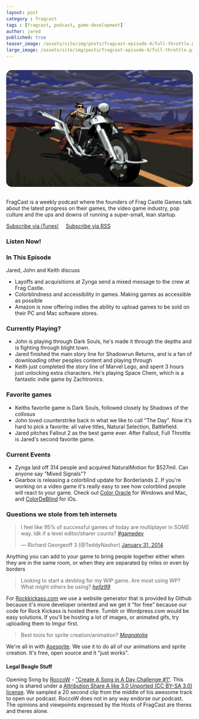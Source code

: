 ```yaml
---
layout: post
category : fragcast
tags : [fragcast, podcast, game-development]
author: jared
published: true
teaser_image: /assets/site/img/posts/fragcast-episode-4/full-throttle.gif
large_image: /assets/site/img/posts/fragcast-episode-4/full-throttle.gif
---
```


<img src="/assets/site/img/posts/fragcast-episode-4/full-throttle.gif" style="border-radius: 15px; margin: 15px 0px;" />

FragCast is a weekly podcast where the founders of Frag Castle Games talk about the latest progress on their games, the video game industry, pop culture and the ups and downs of running a super-small, lean startup.

[Subscribe via iTunes!](https://itunes.apple.com/us/podcast/fragcast/id796282162?mt=2) &nbsp;&nbsp;&nbsp; [Subscribe via RSS](http://media.signalleaf.com/FragCast/rss)

### Listen Now!

<div id="player" data-url="http://media.signalleaf.com/player/FragCast/52ef20a70bf2b60200000006/" width="500" height="140"></div>

### In This Episode
Jared, John and Keith discuss

* Layoffs and acquisitions at Zynga send a mixed message to the crew at Frag Castle.
* Colorblindness and accessibility in games. Making games as accessible as possible
* Amazon is now offering indies the ability to upload games to be sold on their PC and Mac software stores.

### Currently Playing?
 * John is playing through Dark Souls, he's made it through the depths and is fighting through blight town.
 * Jared finished the main story line for Shadowrun Returns, and is a fan of downloading other peoples content and playing through
 * Keith just completed the story line of Marvel Lego, and spent 3 hours just unlocking extra characters. He's playing Space Chem, which is a fantastic indie game by Zachtronics.

### Favorite games
 * Keiths favorite game is Dark Souls, followed closely by Shadows of the collosus
 * John loved counterstrike back in what we like to call "The Day". Now it's hard to pick a favorite: all valve titles, Natural Selection, Battlefield.
 * Jared pitches Fallout 2 as the best game ever. After Fallout, Full Throttle is Jared's second favorite game.

### Current Events
 * Zynga laid off 314 people and acquired NaturalMotion for $527mil. Can anyone say "Mixed Signals"?
 * Gearbox is releasing a colorblind update for Borderlands 2. If you're working on a video game it's really easy to see how colorblind people will react to your game. Check out [Color Oracle](http://colororacle.org/) for Windows and Mac, and [ColorDeBlind](https://itunes.apple.com/us/app/colordeblind-how-color-blind/id513529073?mt=8) for iOs.

### Questions we stole from teh internets

<blockquote class="twitter-tweet" lang="en"><p>I feel like 95% of successful games of today are multiplayer in SOME way. Idk if a level editor/sharer counts? <a href="https://twitter.com/search?q=%23gamedev&amp;src=hash">#gamedev</a></p>&mdash; Richard Georgeoff 3 (@TeddyNashor) <a href="https://twitter.com/TeddyNashor/statuses/429049531620024320">January 31, 2014</a></blockquote>

Anything you can add to your game to bring people together either when they are in the same room, or when they are separated by miles or even by borders

<blockquote>
    Looking to start a devblog for my WIP game. Are most using WP? What might others be using? <cite><a href="http://www.reddit.com/r/gamedev/comments/1vfww8/looking_to_start_a_devblog_for_my_wip_game_are/">hellz99</a></cite>
</blockquote>

For [Rockkickass.com](http://www.rockkickass.com) we use a website generator that is provided by Github because it's more developer oriented and we get it "for free" because our code for Rock Kickass is hosted there. Tumblr or Wordpress.com would be easy solutions. If you'll be hosting a lot of images, or animated gifs, try uploading them to Imgur first.

<blockquote>
    Best tools for sprite creation/animation? <cite><a href="http://www.reddit.com/r/gamedev/comments/1wcyl7/best_tools_for_sprite_creationanimation/">Magnatolia</a></cite>
</blockquote>

We're all in with [Asesprite](http://www.aseprite.org/). We use it to do all of our animations and sprite creation. It's free, open source and it "just works".

#### Legal Beagle Stuff
Opening Song by [RoccoW](https://soundcloud.com/roccow) - ["Create A Song in A Day Challenge #1"](https://soundcloud.com/roccow/create-a-song-in-a-day). This song is shared under a [Attribution Share A like 3.0 Unported (CC BY-SA 3.0) license](http://creativecommons.org/licenses/by-sa/3.0/). We sampled a 20 second clip from the middle of his awesome track to open our podcast. RoccoW does not in any way endorse our podcast. The opinions and viewpoints expressed by the Hosts of FragCast are theres and theres alone.
